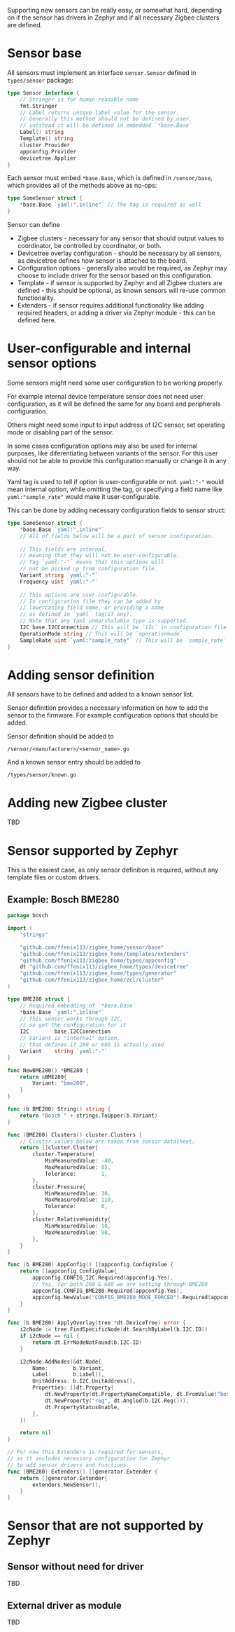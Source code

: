 Supporting new sensors can be really easy, or somewhat hard, depending on if the sensor has drivers in Zephyr and if all necessary Zigbee clusters are defined.

# Sensor base
All sensors must implement an interface `sensor.Sensor` defined in `types/sensor` package:
```go
type Sensor interface {
	// Stringer is for human-readable name
	fmt.Stringer
	// Label returns unique label value for the sensor.
	// Generally this method should not be defined by user,
	// intstead it will be defined in embedded `*base.Base`
	Label() string
	Template() string
	cluster.Provider
	appconfig.Provider
	devicetree.Applier
}
```

Each sensor must embed `*base.Base`, which is defined in `/sensor/base`, which provides all of the methods above as no-ops:
```go
type SomeSensor struct {
    *base.Base `yaml:",inline"` // The tag is required as well
}
```


Sensor can define

* Zigbee clusters - necessary for any sensor that should output values to coordinator, be controlled by coordinator, or both.
* Devicetree overlay configuration - should be necessary by all sensors, as devicetree defines how sensor is attached to the board.
* Configuration options - generally also would be required, as Zephyr may choose to include driver for the sensor based on this configuration.
* Template - if sensor is supported by Zephyr and all Zigbee clusters are defined - this should be optional, as known sensors will re-use common functionality.
* Extenders - if sensor requires additional functionality like adding required headers, or adding a driver via Zephyr module - this can be defined here.

# User-configurable and internal sensor options

Some sensors might need some user configuration to be working properly.

For example internal device temperature sensor does not need user configuration, as it will be defined the same for any board and peripherals configuration.

Others might need some input to input address of I2C sensor, set operating mode or disabling part of the sensor.

In some cases configuration options may also be used for internal purposes, like diferentiating between variants of the sensor. For this user should not be able to provide this configuration manually or change it in any way.

Yaml tag is used to tell if option is user-configurable or not. `yaml:"-"` would mean internal option, while omitting the tag, or specifying a field name like `yaml:"sample_rate"` would make it user-configurable.

This can be done by adding necessary configuration fields to sensor struct:
```go
type SomeSensor struct {
    *base.Base `yaml:",inline"`
    // All of fields below will be a part of sensor configuration.
    
    // This fields are internal, 
    // meaning that they will not be user-configurable.
    // Tag `yaml:"-"` means that this options will 
    // not be picked up from configuration file.
    Variant string `yaml:"-"`
    Frequency uint `yaml:"-"`
    
    // This options are user-configurable.
    // In configuration file they can be added by
    // lowercasing field name, or providing a name
    // as defined in `yaml` tag(if any).
    // Note that any Yaml unmarshalable type is supported.
    I2C base.I2CConnection // This will be `i2c` in configuration file
    OperationMode string // This will be `operationmode`
    SampleRate uint `yaml:"sample_rate"` // This will be `sample_rate`
}
```

# Adding sensor definition

All sensors have to be defined and added to a known sensor list.

Sensor definition provides a necessary information on how to add the sensor to the firmware. For example configuration options that should be added.

Sensor definition should be added to
```
/sensor/<manufacturer>/<sensor_name>.go
```
And a known sensor entry should be added to
```
/types/sensor/known.go
```

# Adding new Zigbee cluster
TBD

# Sensor supported by Zephyr
This is the easiest case, as only sensor definition is required, without any template files or custom drivers.

## Example: Bosch BME280
```go
package bosch

import (
	"strings"

	"github.com/ffenix113/zigbee_home/sensor/base"
	"github.com/ffenix113/zigbee_home/templates/extenders"
	"github.com/ffenix113/zigbee_home/types/appconfig"
	dt "github.com/ffenix113/zigbee_home/types/devicetree"
	"github.com/ffenix113/zigbee_home/types/generator"
	"github.com/ffenix113/zigbee_home/zcl/cluster"
)

type BME280 struct {
    // Required embedding of `*base.Base`
	*base.Base `yaml:",inline"`
    // This sensor works through I2C, 
    // so get the configuration for it
	I2C        base.I2CConnection
    // Variant is "internal" option, 
    // that defines if 280 or 680 is actually used
	Variant    string `yaml:"-"`
}

func NewBME280() *BME280 {
	return &BME280{
		Variant: "bme280",
	}
}

func (b BME280) String() string {
	return "Bosch " + strings.ToUpper(b.Variant)
}

func (BME280) Clusters() cluster.Clusters {
    // Cluster values below are taken from sensor datasheet.
	return []cluster.Cluster{
		cluster.Temperature{
			MinMeasuredValue: -40,
			MaxMeasuredValue: 85,
			Tolerance:        1,
		},
		cluster.Pressure{
			MinMeasuredValue: 30,
			MaxMeasuredValue: 110,
			Tolerance:        0,
		},
		cluster.RelativeHumidity{
			MinMeasuredValue: 10,
			MaxMeasuredValue: 90,
		},
	}
}

func (b BME280) AppConfig() []appconfig.ConfigValue {
	return []appconfig.ConfigValue{
		appconfig.CONFIG_I2C.Required(appconfig.Yes),
		// Yes, for both 280 & 680 we are setting through BME280
		appconfig.CONFIG_BME280.Required(appconfig.Yes),
		appconfig.NewValue("CONFIG_BME280_MODE_FORCED").Required(appconfig.Yes),
	}
}

func (b BME280) ApplyOverlay(tree *dt.DeviceTree) error {
	i2cNode := tree.FindSpecificNode(dt.SearchByLabel(b.I2C.ID))
	if i2cNode == nil {
		return dt.ErrNodeNotFound(b.I2C.ID)
	}

	i2cNode.AddNodes(&dt.Node{
		Name:        b.Variant,
		Label:       b.Label(),
		UnitAddress: b.I2C.UnitAddress(),
		Properties: []dt.Property{
			dt.NewProperty(dt.PropertyNameCompatible, dt.FromValue("bosch,"+b.Variant)),
			dt.NewProperty("reg", dt.Angled(b.I2C.Reg())),
			dt.PropertyStatusEnable,
		},
	})

	return nil
}

// For now this Extenders is required for sensors,
// as it includes necessary configuration for Zephyr 
// to add sensor drivers and functions.
func (BME280) Extenders() []generator.Extender {
	return []generator.Extender{
		extenders.NewSensor(),
	}
}

```

# Sensor that are not supported by Zephyr
## Sensor without need for driver
TBD
## External driver as module
TBD